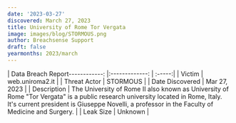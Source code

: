 ```yaml
---
date: '2023-03-27'
discovered: March 27, 2023
title: University of Rome Tor Vergata
image: images/blog/STORMOUS.png
author: Breachsense Support
draft: false
yearmonths: 2023/march
---
```


| Data Breach Report------------:     |:-------------:    | :-----:|
| Victim      | web.uniroma2.it      | 
| Threat Actor      | STORMOUS      | 
| Date Discovered      | Mar 27, 2023      | 
| Description      | The University of Rome II also known as University of Rome "Tor Vergata"​ is a public research university located in Rome, Italy. It's current president is Giuseppe Novelli, a professor in the Faculty of Medicine and Surgery.      | 
| Leak Size      | Unknown      | 

